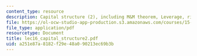 ```yaml
---
content_type: resource
description: Capital structure (2), including M&M theorem, Leverage, risk, and WACC.
file: https://ol-ocw-studio-app-production.s3.amazonaws.com/courses/15-414-financial-management-summer-2003/a251e87a8182f29e48a090213ec69b3b_lec16_capital_structure2.pdf
file_type: application/pdf
resourcetype: Document
title: lec16_capital_structure2.pdf
uid: a251e87a-8182-f29e-48a0-90213ec69b3b
---
```

